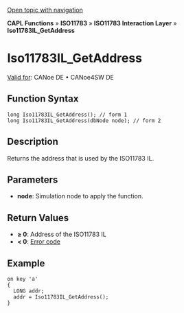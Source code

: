 [Open topic with navigation](../../../../../../CANoeDEFamily.htm#Topics/CAPLFunctions/ISO11783/ISOInteractionLayer/Functions/CAPLfunctionIso11783ILGetAddress.md)

**CAPL Functions** » **ISO11783** » **ISO11783 Interaction Layer** » **Iso11783IL_GetAddress**

# Iso11783IL_GetAddress

[Valid for](../../../../Shared/FeatureAvailability.md): CANoe DE • CANoe4SW DE

## Function Syntax

```plaintext
long Iso11783IL_GetAddress(); // form 1
long Iso11783IL_GetAddress(dbNode node); // form 2
```

## Description

Returns the address that is used by the ISO11783 IL.

## Parameters

- **node**: Simulation node to apply the function.

## Return Values

- **≥ 0**: Address of the ISO11783 IL
- **< 0**: [Error code](../../../CAPLfunctionsISOj1939ErrorCodes.md)

## Example

```plaintext
on key 'a'
{
  LONG addr;
  addr = Iso11783IL_GetAddress();
}
```
